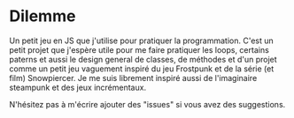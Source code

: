 # Dilemme

Un petit jeu en JS que j'utilise pour pratiquer la programmation. C'est un petit projet que j'espère utile pour me faire pratiquer les loops, certains paterns et aussi le design general de classes, de méthodes et d'un projet comme un petit jeu vaguement inspiré du jeu Frostpunk et de la série (et film) Snowpiercer. Je me suis librement inspiré aussi de l'imaginaire steampunk et des jeux incrémentaux.

N'hésitez pas à m'écrire ajouter des "issues" si vous avez des suggestions.
